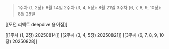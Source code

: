 > 1주차 (1, 2장): 8월 14일
> 2주차 (3, 4, 5장): 8월 21일
> 3주차 (6, 7, 8, 9, 10장): 8월 28일

[[모던 리액트 deepdive 용어집]]

[[1주차 (1, 2장) 20250814]]
[[2주차 (3, 4, 5장) 20250821]]
[[3주차 (6, 7, 8, 9, 10장) 20250828]]
